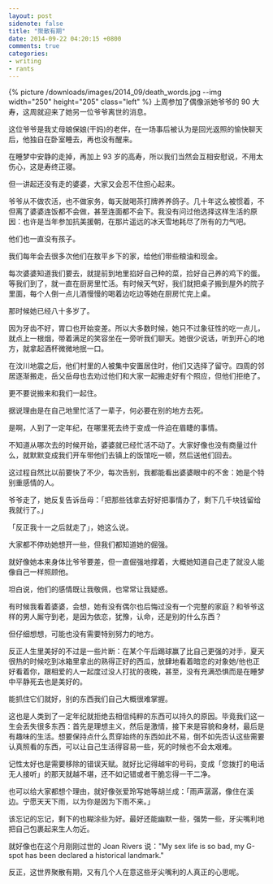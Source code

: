 ```yaml
---
layout: post
sidenote: false
title: "聚散有期"
date: 2014-09-22 04:20:15 +0800
comments: true
categories:
- writing
- rants
---
```


{% picture /downloads/images/2014_09/death_words.jpg --img width="250" height="205" class="left" %}
上周参加了偶像派她爷爷的 90 大寿，这周就迎来了她另一位爷爷离世的消息。

这位爷爷是我丈母娘保娘(干妈)的老伴，在一场事后被认为是回光返照的愉快聊天后，他独自在卧室睡去，再也没有醒来。

在睡梦中安静的走掉，再加上 93 岁的高寿，所以我们当然会互相安慰说，不用太伤心，这是寿终正寝。

但一讲起还没有走的婆婆，大家又会忍不住担心起来。

爷爷从不做农活，也不做家务，每天就喝茶打牌养养鸽子。几十年这么被惯着，不但离了婆婆连饭都不会做，甚至连面都不会下。我没有问过他选择这样生活的原因：也许是当年参加抗美援朝，在那片遥远的冰天雪地耗尽了所有的力气吧。

他们也一直没有孩子。

我们每年会去很多次他们在敖平乡下的家，给他们带些粮油和现金。

每次婆婆知道我们要去，就提前到地里掐好自己种的菜，捡好自己养的鸡下的蛋。等我们到了，就一直在厨房里忙活。有时候天气好，我们就把桌子搬到屋外的院子里面，每个人倒一点儿酒慢慢的喝着边吃边等她在厨房忙完上桌。

那时候她已经八十多岁了。

因为牙齿不好，胃口也开始变差。所以大多数时候，她只不过象征性的吃一点儿，就点上一根烟，带着满足的笑容坐在一旁听我们聊天。她很少说话，听到开心的地方，就拿起酒杯微微地抿一口。

在汶川地震之后，他们村里的人被集中安置居住时，他们又选择了留守。四周的邻居逐渐搬走，岳父岳母也去劝过他们和大家一起搬走好有个照应，但他们拒绝了。

更不要说搬来和我们一起住。

据说理由是在自己地里忙活了一辈子，何必要在别的地方去死。

是啊，人到了一定年纪，在哪里死去终于变成一件迫在眉睫的事情。

不知道从哪次去的时候开始，婆婆就已经忙活不动了。大家好像也没有商量过什么，就默默变成我们开车带他们去镇上的饭馆吃一顿，然后送他们回去。

这过程自然比以前要快了不少，每次告别，我都能看出婆婆眼中的不舍：她是个特别重感情的人。

爷爷走了，她反复告诉岳母：「把那些钱拿去好好把事情办了，剩下几千块钱留给我就行了。」

「反正我十一之后就走了」，她这么说。

大家都不停劝她想开一些，但我们都知道她的倔强。

就好像她本来身体比爷爷要差，但一直倔强地撑着，大概她知道自己走了就没人能像自己一样照顾他。

坦白说，他们的感情既让我敬佩，也常常让我疑惑。

有时候我看着婆婆，会想，她有没有偶尔也后悔过没有一个完整的家庭？和爷爷这样的男人厮守到老，是因为依恋，犹豫，认命，还是别的什么东西？

但仔细想想，可能也没有需要特别努力的地方。

反正人生里美好的不过是一些片断：在某个午后踢球赢了比自己更强的对手，夏天很热的时候吃到冰箱里拿出的熟得正好的西瓜，放肆地看着暗恋的对象她/他也正好看着你，跟相爱的人一起度过没人打扰的夜晚，甚至，没有充满恐惧而是在睡梦中平静死去也是美好的。

能抓住它们就好，别的东西我们自己大概很难掌握。

这也是人类到了一定年纪就拒绝去相信纯粹的东西可以持久的原因。毕竟我们这一生会丢失很多东西：首先是理想主义，然后是激情，接下来是容貌和身材，最后是有趣味的生活。想要保持点什么贯穿始终的东西如此不易，倒不如先否认这些需要认真照看的东西，可以让自己生活得容易一些，死的时候也不会太艰难。

记性太好也是需要移除的错误天赋。就好比记得越牢的号码，变成「您拨打的电话无人接听」的那天就越不堪，还不如记错或者干脆忘得一干二净。

也可以给大家都想个理由，就好像张爱玲写她等胡兰成：「雨声潺潺，像住在溪边。宁愿天天下雨，以为你是因为下雨不来。」

该忘记的忘记，剩下的也糊涂些为好。最好还能幽默一些，强势一些，牙尖嘴利地把自己包裹起来生人勿近。

就好像也在这个月刚刚过世的 Joan Rivers 说："My sex life is so bad, my G-spot has been declared a historical landmark."

反正，这世界聚散有期，又有几个人在意这些牙尖嘴利的人真正的心思呢。

